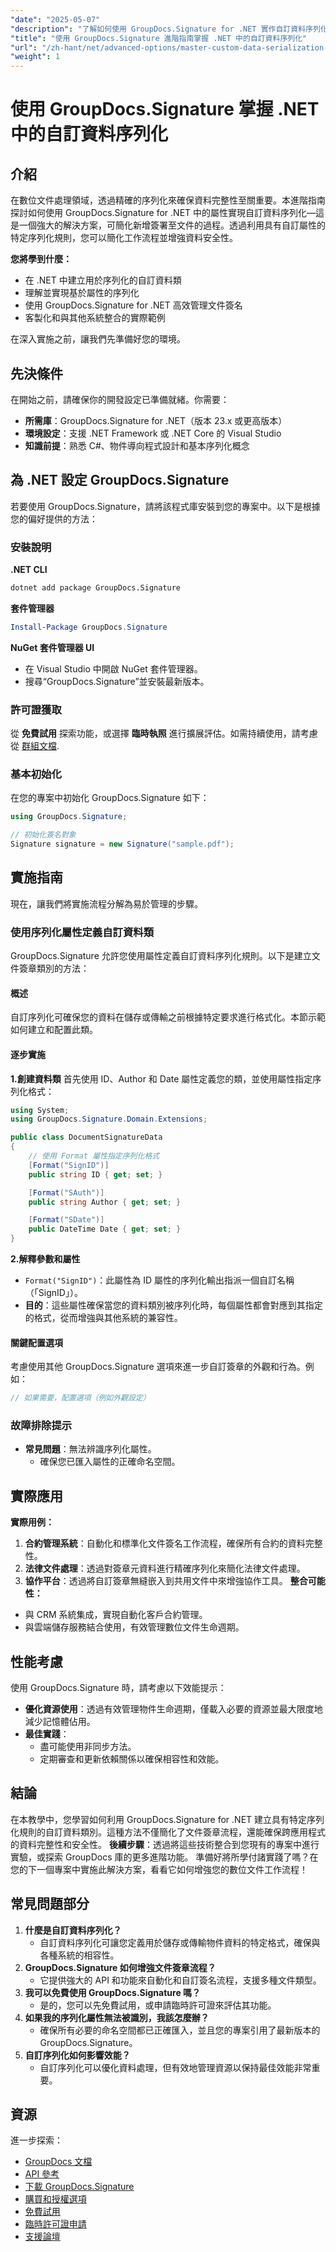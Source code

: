 ```yaml
---
"date": "2025-05-07"
"description": "了解如何使用 GroupDocs.Signature for .NET 實作自訂資料序列化。簡化文件簽章工作流程並增強資料安全性。"
"title": "使用 GroupDocs.Signature 進階指南掌握 .NET 中的自訂資料序列化"
"url": "/zh-hant/net/advanced-options/master-custom-data-serialization-groupdocs-signature-dotnet/"
"weight": 1
---
```


# 使用 GroupDocs.Signature 掌握 .NET 中的自訂資料序列化
## 介紹
在數位文件處理領域，透過精確的序列化來確保資料完整性至關重要。本進階指南探討如何使用 GroupDocs.Signature for .NET 中的屬性實現自訂資料序列化—這是一個強大的解決方案，可簡化新增簽署至文件的過程。透過利用具有自訂屬性的特定序列化規則，您可以簡化工作流程並增強資料安全性。

**您將學到什麼：**
- 在 .NET 中建立用於序列化的自訂資料類
- 理解並實現基於屬性的序列化
- 使用 GroupDocs.Signature for .NET 高效管理文件簽名
- 客製化和與其他系統整合的實際範例

在深入實施之前，讓我們先準備好您的環境。
## 先決條件
在開始之前，請確保你的開發設定已準備就緒。你需要：

- **所需庫**：GroupDocs.Signature for .NET（版本 23.x 或更高版本）
- **環境設定**：支援 .NET Framework 或 .NET Core 的 Visual Studio
- **知識前提**：熟悉 C#、物件導向程式設計和基本序列化概念
## 為 .NET 設定 GroupDocs.Signature
若要使用 GroupDocs.Signature，請將該程式庫安裝到您的專案中。以下是根據您的偏好提供的方法：
### 安裝說明
**.NET CLI**
```bash
dotnet add package GroupDocs.Signature
```
**套件管理器**
```powershell
Install-Package GroupDocs.Signature
```
**NuGet 套件管理器 UI**
- 在 Visual Studio 中開啟 NuGet 套件管理器。
- 搜尋“GroupDocs.Signature”並安裝最新版本。
### 許可證獲取
從 **免費試用** 探索功能，或選擇 **臨時執照** 進行擴展評估。如需持續使用，請考慮從 [群組文檔](https://purchase。groupdocs.com/buy).
### 基本初始化
在您的專案中初始化 GroupDocs.Signature 如下：
```csharp
using GroupDocs.Signature;

// 初始化簽名對象
Signature signature = new Signature("sample.pdf");
```
## 實施指南
現在，讓我們將實施流程分解為易於管理的步驟。
### 使用序列化屬性定義自訂資料類
GroupDocs.Signature 允許您使用屬性定義自訂資料序列化規則。以下是建立文件簽章類別的方法：
#### 概述
自訂序列化可確保您的資料在儲存或傳輸之前根據特定要求進行格式化。本節示範如何建立和配置此類。
#### 逐步實施
**1.創建資料類**
首先使用 ID、Author 和 Date 屬性定義您的類，並使用屬性指定序列化格式：
```csharp
using System;
using GroupDocs.Signature.Domain.Extensions;

public class DocumentSignatureData
{
    // 使用 Format 屬性指定序列化格式
    [Format("SignID")]
    public string ID { get; set; }

    [Format("SAuth")]
    public string Author { get; set; }

    [Format("SDate")]
    public DateTime Date { get; set; }
}
```
**2.解釋參數和屬性**
- `Format("SignID")`：此屬性為 ID 屬性的序列化輸出指派一個自訂名稱（「SignID」）。
- **目的**：這些屬性確保當您的資料類別被序列化時，每個屬性都會對應到其指定的格式，從而增強與其他系統的兼容性。
#### 關鍵配置選項
考慮使用其他 GroupDocs.Signature 選項來進一步自訂簽章的外觀和行為。例如：
```csharp
// 如果需要，配置選項（例如外觀設定）
```
### 故障排除提示
- **常見問題**：無法辨識序列化屬性。
  - 確保您已匯入屬性的正確命名空間。
## 實際應用
**實際用例：**
1. **合約管理系統**：自動化和標準化文件簽名工作流程，確保所有合約的資料完整性。
2. **法律文件處理**：透過對簽章元資料進行精確序列化來簡化法律文件處理。
3. **協作平台**：透過將自訂簽章無縫嵌入到共用文件中來增強協作工具。
**整合可能性：**
- 與 CRM 系統集成，實現自動化客戶合約管理。
- 與雲端儲存服務結合使用，有效管理數位文件生命週期。
## 性能考慮
使用 GroupDocs.Signature 時，請考慮以下效能提示：
- **優化資源使用**：透過有效管理物件生命週期，僅載入必要的資源並最大限度地減少記憶體佔用。
- **最佳實踐**：
  - 盡可能使用非同步方法。
  - 定期審查和更新依賴關係以確保相容性和效能。
## 結論
在本教學中，您學習如何利用 GroupDocs.Signature for .NET 建立具有特定序列化規則的自訂資料類別。這種方法不僅簡化了文件簽章流程，還能確保跨應用程式的資料完整性和安全性。
**後續步驟**：透過將這些技術整合到您現有的專案中進行實驗，或探索 GroupDocs 庫的更多進階功能。
準備好將所學付諸實踐了嗎？在您的下一個專案中實施此解決方案，看看它如何增強您的數位文件工作流程！
## 常見問題部分
1. **什麼是自訂資料序列化？**
   - 自訂資料序列化可讓您定義用於儲存或傳輸物件資料的特定格式，確保與各種系統的相容性。
2. **GroupDocs.Signature 如何增強文件簽章流程？**
   - 它提供強大的 API 和功能來自動化和自訂簽名流程，支援多種文件類型。
3. **我可以免費使用 GroupDocs.Signature 嗎？**
   - 是的，您可以先免費試用，或申請臨時許可證來評估其功能。
4. **如果我的序列化屬性無法被識別，我該怎麼辦？**
   - 確保所有必要的命名空間都已正確匯入，並且您的專案引用了最新版本的 GroupDocs.Signature。
5. **自訂序列化如何影響效能？**
   - 自訂序列化可以優化資料處理，但有效地管理資源以保持最佳效能非常重要。
## 資源
進一步探索：
- [GroupDocs 文檔](https://docs.groupdocs.com/signature/net/)
- [API 參考](https://reference.groupdocs.com/signature/net/)
- [下載 GroupDocs.Signature](https://releases.groupdocs.com/signature/net/)
- [購買和授權選項](https://purchase.groupdocs.com/buy)
- [免費試用](https://releases.groupdocs.com/signature/net/)
- [臨時許可證申請](https://purchase.groupdocs.com/temporary-license/)
- [支援論壇](https://forum.groupdocs.com/c/signature/)